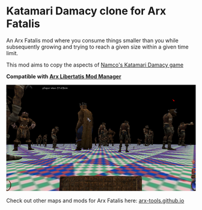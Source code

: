 # Katamari Damacy clone for Arx Fatalis

An Arx Fatalis mod where you consume things smaller than you while subsequently growing and trying to reach a given size within a given time limit.

This mod aims to copy the aspects of [Namco's Katamari Damacy game](https://en.wikipedia.org/wiki/Katamari_Damacy)

**Compatible with
[Arx Libertatis Mod Manager](https://github.com/fredlllll/ArxLibertatisModManager)**

![Preview](preview.jpg?raw=true 'Preview')

Check out other maps and mods for Arx Fatalis here: [arx-tools.github.io](https://arx-tools.github.io/)
